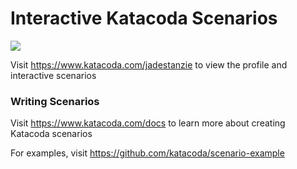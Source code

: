 # Interactive Katacoda Scenarios

[![](http://shields.katacoda.com/katacoda/jadestanzie/count.svg)](https://www.katacoda.com/jadestanzie "Get your profile on Katacoda.com")

Visit https://www.katacoda.com/jadestanzie to view the profile and interactive scenarios

### Writing Scenarios
Visit https://www.katacoda.com/docs to learn more about creating Katacoda scenarios

For examples, visit https://github.com/katacoda/scenario-example
